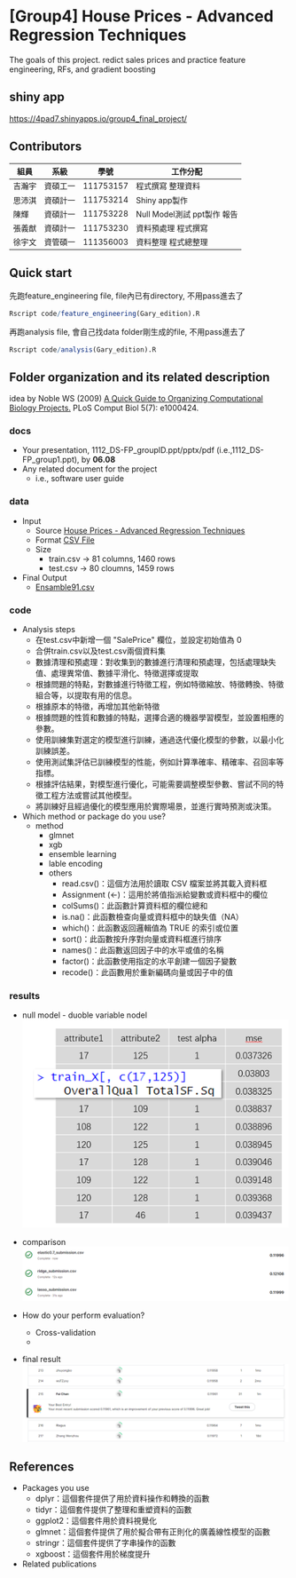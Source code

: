 # [Group4] House Prices - Advanced Regression Techniques
The goals of this project.
redict sales prices and practice feature engineering, RFs, and gradient boosting

## shiny app
https://4pad7.shinyapps.io/group4_final_project/

## Contributors
|組員|系級|學號|工作分配|
|-|-|-|-|
|吉瀚宇|資碩工一|111753157|程式撰寫 整理資料| 
|思沛淇|資碩計一|111753214|Shiny app製作|
|陳輝|資碩計一|111753228|Null Model測試 ppt製作 報告 |
|張義猷|資碩計一|111753230|資料預處理 程式撰寫|
|徐宇文|資管碩一|111356003|資料整理 程式總整理|

## Quick start
先跑feature_engineering file, file內已有directory, 不用pass進去了
```R
Rscript code/feature_engineering(Gary_edition).R
```

再跑analysis file, 會自己找data folder剛生成的file, 不用pass進去了
```R
Rscript code/analysis(Gary_edition).R
```

## Folder organization and its related description
idea by Noble WS (2009) [A Quick Guide to Organizing Computational Biology Projects.](https://journals.plos.org/ploscompbiol/article?id=10.1371/journal.pcbi.1000424) PLoS Comput Biol 5(7): e1000424.

### docs
* Your presentation, 1112_DS-FP_groupID.ppt/pptx/pdf (i.e.,1112_DS-FP_group1.ppt), by **06.08**
* Any related document for the project
  * i.e., software user guide

### data
* Input
  * Source [House Prices - Advanced Regression Techniques](https://www.kaggle.com/competitions/house-prices-advanced-regression-techniques/overview)
  * Format [CSV File](data/sample_submission.csv)
  * Size
    * train.csv -> 81 columns, 1460 rows
    * test.csv  -> 80 cloumns, 1459 rows
* Final Output 
  * [Ensamble91.csv](results/Ensamble91.csv)
### code
* Analysis steps
    * 在test.csv中新增一個 "SalePrice" 欄位，並設定初始值為 0
    * 合併train.csv以及test.csv兩個資料集
    * 數據清理和預處理：對收集到的數據進行清理和預處理，包括處理缺失值、處理異常值、數據平滑化、特徵選擇或提取
    * 根據問題的特點，對數據進行特徵工程，例如特徵縮放、特徵轉換、特徵組合等，以提取有用的信息。
    * 根據原本的特徵，再增加其他新特徵
    * 根據問題的性質和數據的特點，選擇合適的機器學習模型，並設置相應的參數。
    * 使用訓練集對選定的模型進行訓練，通過迭代優化模型的參數，以最小化訓練誤差。
    * 使用測試集評估已訓練模型的性能，例如計算準確率、精確率、召回率等指標。
    * 根據評估結果，對模型進行優化，可能需要調整模型參數、嘗試不同的特徵工程方法或嘗試其他模型。
    * 將訓練好且經過優化的模型應用於實際場景，並進行實時預測或決策。
* Which method or package do you use? 
    * method
      * glmnet
      * xgb
      * ensemble learning
      * lable encoding
      * others 
        * read.csv()：這個方法用於讀取 CSV 檔案並將其載入資料框
        * Assignment (<-)：這用於將值指派給變數或資料框中的欄位
        * colSums()：此函數計算資料框的欄位總和
        * is.na()：此函數檢查向量或資料框中的缺失值（NA）
        * which()：此函數返回邏輯值為 TRUE 的索引或位置
        * sort()：此函數按升序對向量或資料框進行排序
        * names()：此函數返回因子中的水平或值的名稱
        * factor()：此函數使用指定的水平創建一個因子變數
        * recode()：此函數用於重新編碼向量或因子中的值
      


### results
* null model - duoble variable nodel
![My Image](img/null_model.png)

* comparison
![My Image](img/glmnet_result.png)

* How do your perform evaluation?
  * Cross-validation
  * 
* final result
![My Image](img/fin_result.png)

## References
* Packages you use
  * dplyr：這個套件提供了用於資料操作和轉換的函數
  * tidyr：這個套件提供了整理和重塑資料的函數
  * ggplot2：這個套件用於資料視覺化
  * glmnet：這個套件提供了用於擬合帶有正則化的廣義線性模型的函數
  * stringr：這個套件提供了字串操作的函數
  * xgboost：這個套件用於梯度提升
* Related publications
